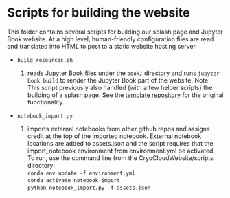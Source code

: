 # Scripts for building the website

This folder contains several scripts for building our splash page and Jupyter Book website. At a high level, human-friendly configuration files are read and translated into HTML to post to a static website hosting server.

* `build_resources.sh`
  1. reads Jupyter Book files under the `book/` directory and runs `jupyter book build` to render the Jupyter Book part of the website.
  Note: This script previously also handled (with a few helper scripts) the building of a splash page.
  See the [template repository](https://github.com/uwhackweek/jupyterbook-template) for the original functionality.

* `notebook_import.py`
  1. imports external notebooks from other github repos and assigns credit at the top of the imported notebook. External notebook locations are 
  added to assets.json and the script requires that the import_notebook environment from environment.yml be activated. To run, use the command line 
  from the CryoCloudWebsite/scripts directory: \
          `conda env update -f environment.yml` \
          `conda activate notebook-import` \
          `python notebook_import.py -f assets.json` 
